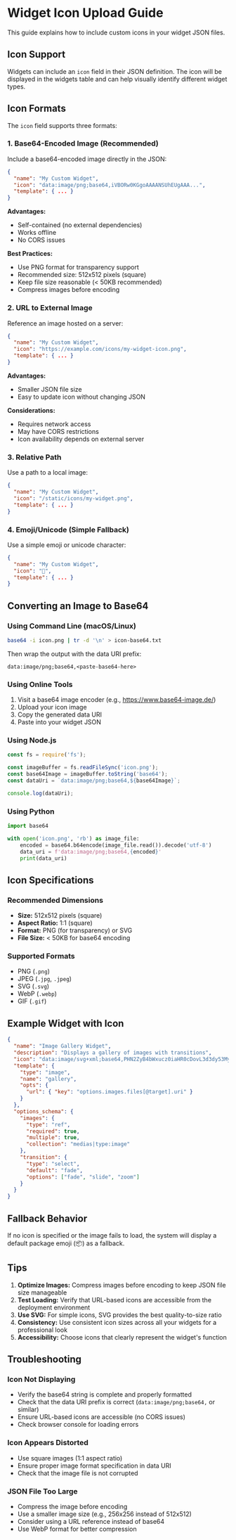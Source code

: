 # Widget Icon Upload Guide

This guide explains how to include custom icons in your widget JSON files.

## Icon Support

Widgets can include an `icon` field in their JSON definition. The icon will be displayed in the widgets table and can help visually identify different widget types.

## Icon Formats

The `icon` field supports three formats:

### 1. Base64-Encoded Image (Recommended)
Include a base64-encoded image directly in the JSON:

```json
{
  "name": "My Custom Widget",
  "icon": "data:image/png;base64,iVBORw0KGgoAAAANSUhEUgAAA...",
  "template": { ... }
}
```

**Advantages:**
- Self-contained (no external dependencies)
- Works offline
- No CORS issues

**Best Practices:**
- Use PNG format for transparency support
- Recommended size: 512x512 pixels (square)
- Keep file size reasonable (< 50KB recommended)
- Compress images before encoding

### 2. URL to External Image
Reference an image hosted on a server:

```json
{
  "name": "My Custom Widget",
  "icon": "https://example.com/icons/my-widget-icon.png",
  "template": { ... }
}
```

**Advantages:**
- Smaller JSON file size
- Easy to update icon without changing JSON

**Considerations:**
- Requires network access
- May have CORS restrictions
- Icon availability depends on external server

### 3. Relative Path
Use a path to a local image:

```json
{
  "name": "My Custom Widget",
  "icon": "/static/icons/my-widget.png",
  "template": { ... }
}
```

### 4. Emoji/Unicode (Simple Fallback)
Use a simple emoji or unicode character:

```json
{
  "name": "My Custom Widget",
  "icon": "🎨",
  "template": { ... }
}
```

## Converting an Image to Base64

### Using Command Line (macOS/Linux)
```bash
base64 -i icon.png | tr -d '\n' > icon-base64.txt
```

Then wrap the output with the data URI prefix:
```
data:image/png;base64,<paste-base64-here>
```

### Using Online Tools
1. Visit a base64 image encoder (e.g., https://www.base64-image.de/)
2. Upload your icon image
3. Copy the generated data URI
4. Paste into your widget JSON

### Using Node.js
```javascript
const fs = require('fs');

const imageBuffer = fs.readFileSync('icon.png');
const base64Image = imageBuffer.toString('base64');
const dataUri = `data:image/png;base64,${base64Image}`;

console.log(dataUri);
```

### Using Python
```python
import base64

with open('icon.png', 'rb') as image_file:
    encoded = base64.b64encode(image_file.read()).decode('utf-8')
    data_uri = f'data:image/png;base64,{encoded}'
    print(data_uri)
```

## Icon Specifications

### Recommended Dimensions
- **Size:** 512x512 pixels (square)
- **Aspect Ratio:** 1:1 (square)
- **Format:** PNG (for transparency) or SVG
- **File Size:** < 50KB for base64 encoding

### Supported Formats
- PNG (`.png`)
- JPEG (`.jpg`, `.jpeg`)
- SVG (`.svg`)
- WebP (`.webp`)
- GIF (`.gif`)

## Example Widget with Icon

```json
{
  "name": "Image Gallery Widget",
  "description": "Displays a gallery of images with transitions",
  "icon": "data:image/svg+xml;base64,PHN2ZyB4bWxucz0iaHR0cDovL3d3dy53My5vcmcvMjAwMC9zdmciIHZpZXdCb3g9IjAgMCAyNCAyNCIgZmlsbD0iY3VycmVudENvbG9yIj48cGF0aCBkPSJNMjEgMTl2MWMwIDEuMTAtLjkgMi0yIDJINWMtMS4xIDAtMi0uOS0yLTJ2LTFoMTh6bTAtMkg1di03bDMuNSAzLjVjLjY0LjY0IDEuNjguNjQgMi4zMiAwTDE0IDEwLjVsNSA1di0xaDJ6TTIxIDVjMS4xIDAgMiAuOSAyIDJ2MTJjMCAuNTUtLjIyIDEuMDUtLjU4IDEuNDJMMjAgMThWN0g2bC0xLTFjLS4wNC0uMDYtLjA4LS4xMS0uMTMtLjE3LS4zNy0uMzctLjktLjU4LTEuNDItLjU4aDJjLjItLjcxLjc4LTEuMjEgMS41NS0xLjIxaDEzeiIvPjwvc3ZnPg==",
  "template": {
    "type": "image",
    "name": "gallery",
    "opts": {
      "url": { "key": "options.images.files[@target].uri" }
    }
  },
  "options_schema": {
    "images": {
      "type": "ref",
      "required": true,
      "multiple": true,
      "collection": "medias|type:image"
    },
    "transition": {
      "type": "select",
      "default": "fade",
      "options": ["fade", "slide", "zoom"]
    }
  }
}
```

## Fallback Behavior

If no icon is specified or the image fails to load, the system will display a default package emoji (📦) as a fallback.

## Tips

1. **Optimize Images:** Compress images before encoding to keep JSON file size manageable
2. **Test Loading:** Verify that URL-based icons are accessible from the deployment environment
3. **Use SVG:** For simple icons, SVG provides the best quality-to-size ratio
4. **Consistency:** Use consistent icon sizes across all your widgets for a professional look
5. **Accessibility:** Choose icons that clearly represent the widget's function

## Troubleshooting

### Icon Not Displaying
- Verify the base64 string is complete and properly formatted
- Check that the data URI prefix is correct (`data:image/png;base64,` or similar)
- Ensure URL-based icons are accessible (no CORS issues)
- Check browser console for loading errors

### Icon Appears Distorted
- Use square images (1:1 aspect ratio)
- Ensure proper image format specification in data URI
- Check that the image file is not corrupted

### JSON File Too Large
- Compress the image before encoding
- Use a smaller image size (e.g., 256x256 instead of 512x512)
- Consider using a URL reference instead of base64
- Use WebP format for better compression
